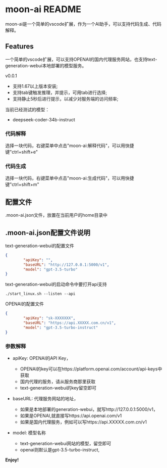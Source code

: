 # moon-ai README

 moon-ai是一个简单的vscode扩展，作为一个AI助手，可以支持代码生成、代码解释。

## Features
一个简单的vscode扩展，可以支持OPENAI的国内代理服务网站，也支持text-generation-webui本地部署的模型服务。

v0.0.1
- 支持1.67以上版本安装;
- 支持tab键触发推理，并提示，可用tab进行选择;
- 支持静止5秒后进行提示，以减少对服务端的访问频率;


当前已经测试的模型：
- deepseek-coder-34b-instruct

### 代码解释
选择一块代码，右键菜单中点击"moon-ai:解释代码"，可以用快捷键"ctrl+shift+e"

### 代码生成
选择一块代码，右键菜单中点击"moon-ai:生成代码"，可以用快捷键"ctrl+shift+m"

## 配置文件
.moon-ai.json文件，放置在当前用户的home目录中

## .moon-ai.json配置文件说明

text-generation-webui的配置文件
```json
{
        "apiKey": "",
        "baseURL": "http://127.0.0.1:5000/v1",
        "model": "gpt-3.5-turbo"
}
```
text-generation-webui的启动命令中要打开api支持
```shell
./start_linux.sh --listen --api
```


OPENAI的配置文件
```json
{
        "apiKey": "sk-XXXXXXX",
        "baseURL": "https://api.XXXXX.com.cn/v1",
        "model": "gpt-3.5-turbo-instruct"
}
```

### 参数解释
- apiKey: OPENAI的API Key，
  - OPENAI的key可以在https://platform.openai.com/account/api-keys中获取
  - 国内代理的服务，请从服务商那里获取
  - text-generation-webui的key留空即可

- baseURL: 代理服务网站的地址，
  - 如果是本地部署的generation-webui，就写http://127.0.0.1:5000/v1，
  - 如果是OPENAI,就直接写https://api.openai.com/v1
  - 如果是国内代理服务，例如可以写https://api.XXXXX.com.cn/v1

- model: 模型名称
  - text-generation-webui网站的模型，留空即可
  - openai则默认是gpt-3.5-turbo-instruct,



**Enjoy!**
